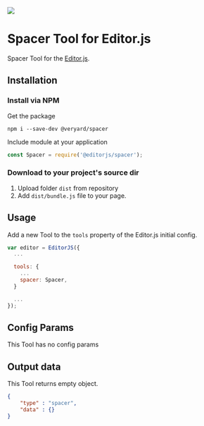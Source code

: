 ![](https://badgen.net/badge/Editor.js/v2.0/blue)

# Spacer Tool for Editor.js

Spacer Tool for the [Editor.js](https://editorjs.io).

## Installation

### Install via NPM

Get the package

```shell
npm i --save-dev @veryard/spacer
```

Include module at your application

```javascript
const Spacer = require('@editorjs/spacer');
```

### Download to your project's source dir

1. Upload folder `dist` from repository
2. Add `dist/bundle.js` file to your page.

## Usage

Add a new Tool to the `tools` property of the Editor.js initial config.

```javascript
var editor = EditorJS({
  ...

  tools: {
    ...
    spacer: Spacer,
  }

  ...
});
```

## Config Params

This Tool has no config params

## Output data

This Tool returns empty object.

```json
{
    "type" : "spacer",
    "data" : {}
}
```
